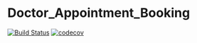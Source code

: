 # Doctor_Appointment_Booking
[![Build Status](https://travis-ci.org/just-imagine/Doctor_Appointment_Booking.svg?branch=master)](https://travis-ci.org/just-imagine/Doctor_Appointment_Booking)
[![codecov](https://codecov.io/gh/just-imagine/Doctor_Appointment_Booking/branch/master/graph/badge.svg)](https://codecov.io/gh/just-imagine/Doctor_Appointment_Booking)
